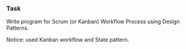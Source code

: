 ### Task

Write program for Scrum (or Kanban) Workflow Process using Design Patterns.

Notice: used Kanban workflow and State pattern.
